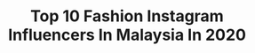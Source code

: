 ---
title: Top 10 Fashion Instagram Influencers In Malaysia In 2020
description: >-
  Find top fashion Instagram influencers in Malaysia in 2020. Most popular hashtags: #stayhome #throwback #staysafe #stayathome.
platform: Instagram
profiles:
  - username: "sushalove"
    fullname: >-
      Sharen 🦋
    location: "Malaysia"
    followers: 17028
    engagement: 737
    commentsToLikes: 0.238608
    avatar: "https://scontent-lhr8-1.cdninstagram.com/v/t51.2885-19/s320x320/64278102_763670437360396_2451410282782654464_n.jpg?_nc_ht=scontent-lhr8-1.cdninstagram.com&_nc_ohc=n7dXILykndcAX8Pnnv2&oh=b5609b6fa01da3101a71a002ee63dcb8&oe=5EB8D0A7"
    verified: false
    hashtags: "#pakistanstreetstyle, #brunettehair, #stayhome, #portraitsquad"
  - username: "andreamir"
    fullname: >-
      Andre Amir
    location: "Malaysia"
    followers: 75189
    engagement: 227
    commentsToLikes: 0.027232
    avatar: "https://scontent-lhr8-1.cdninstagram.com/v/t51.2885-19/s320x320/71673797_496229787902384_1340848734946197504_n.jpg?_nc_ht=scontent-lhr8-1.cdninstagram.com&_nc_ohc=uxCs2yntNSUAX8zs9gO&oh=39961c8ebff2424f411f323f9081bb2d&oe=5EBB3669"
    verified: false
    hashtags: "#streetstyle, #montblancmy, #toot, #mensbeauty"
  - username: "mingliang96"
    fullname: >-
      mingliang96
    location: "Malaysia"
    followers: 11815
    engagement: 876
    commentsToLikes: 0.019332
    avatar: "https://scontent-lht6-1.cdninstagram.com/v/t51.2885-19/s320x320/47581984_386701502086546_1212330591756746752_n.jpg?_nc_ht=scontent-lht6-1.cdninstagram.com&_nc_ohc=882hSThiMbsAX8meN-g&oh=a05dd03e1c0f53c2ec3d564b40317234&oe=5EBC40DB"
    verified: false
    hashtags: "#watsonsmalaysia, #leviseyewear, #safilomy, #instaxminiliplay"
  - username: "yumimarina"
    fullname: >-
      Yumi Marina
    location: "Malaysia"
    followers: 17083
    engagement: 304
    commentsToLikes: 0.036278
    avatar: "https://scontent-atl3-1.cdninstagram.com/v/t51.2885-19/s320x320/83467669_182393456417664_4310741495402463232_n.jpg?_nc_ht=scontent-atl3-1.cdninstagram.com&_nc_ohc=79fHX5qjhhIAX_8uZ0I&oh=c88ec0e236d586ae90799a5cdac647ce&oe=5EB9BA17"
    verified: false
    hashtags: "#janganmarah, #icanseeyourvoicemalaysia, #emotinalfeelingstoday, #hatinyawa"
  - username: "gy_leeeee"
    fullname: >-
      gy_leeeee
    location: "Malaysia"
    followers: 17010
    engagement: 656
    commentsToLikes: 0.010038
    avatar: "https://scontent-ams4-1.cdninstagram.com/v/t51.2885-19/s320x320/64592447_2455449351352220_4532377716434927616_n.jpg?_nc_ht=scontent-ams4-1.cdninstagram.com&_nc_ohc=_ZQTg1J8d3UAX8pHm_Y&oh=32d25c2c66d77818742bd278719f70e1&oe=5EA6E8F9"
    verified: false
    hashtags: "#lunar20bydnc, #haveabreak, #thegiftofkindness, #mycostacoffee"
  - username: "irin.ezleen"
    fullname: >-
      Irinezleen
    location: "Malaysia"
    followers: 24884
    engagement: 492
    commentsToLikes: 0.011028
    avatar: "https://scontent-ams4-1.cdninstagram.com/v/t51.2885-19/s320x320/23498311_154109498655518_4335199319813521408_n.jpg?_nc_ht=scontent-ams4-1.cdninstagram.com&_nc_ohc=MvCuf6fEBEcAX_zqrf_&oh=28c84e76b0d3a67bdc60d088fa750a9d&oe=5EBD6C4D"
    verified: false
    hashtags: "#mybintisbuddy, #onlyatwatsons, #watsonsmy, #onlyatwatsons"
  - username: "shinilola"
    fullname: >-
      SHINI LOLA
    location: "Malaysia"
    followers: 51607
    engagement: 216
    commentsToLikes: 0.015520
    avatar: "https://scontent-lht6-1.cdninstagram.com/v/t51.2885-19/s320x320/91983815_2511663609096388_3641314977681244160_n.jpg?_nc_ht=scontent-lht6-1.cdninstagram.com&_nc_ohc=XF1nV9bjldMAX_Wbh8i&oh=09b54079ac12128b797fdd2be911310a&oe=5EBD9ACD"
    verified: false
    hashtags: "#mydalkomm, #hiruzenkogenjoyfullpark, #kenshiprewedding, #eatwithshini"
  - username: "merrie_22"
    fullname: >-
      Merrie 饼饼
    location: "Malaysia"
    followers: 128946
    engagement: 390
    commentsToLikes: 0.004506
    avatar: "https://scontent-ams4-1.cdninstagram.com/v/t51.2885-19/s320x320/87348130_3825677280790622_2352974008930009088_n.jpg?_nc_ht=scontent-ams4-1.cdninstagram.com&_nc_ohc=d1S4vzD5BWMAX9mBGOQ&oh=b6f87a006cf1e88036cd00e59f8aa12e&oe=5EB892D2"
    verified: false
    hashtags: "#quarantineday20, #miracleskincare, #grabatinge, #perfumeshampoo"
  - username: "narinkbhatt"
    fullname: >-
      C U R V Y K A U R
    location: "Malaysia"
    followers: 9971
    engagement: 339
    commentsToLikes: 0.032362
    avatar: "https://scontent-amt2-1.cdninstagram.com/v/t51.2885-19/s320x320/79001559_2435634323357855_4427304244936179712_n.jpg?_nc_ht=scontent-amt2-1.cdninstagram.com&_nc_ohc=gLqTrfk_j8IAX_W_pT4&oh=a7c8f4a2f0b7dc9a6839cdf7091ac6fa&oe=5EB7A970"
    verified: false
    hashtags: "#casualstyle, #maxidress, #goodhairday, #family"
  - username: "ushahairandmakeup"
    fullname: >-
      U S H A  R A N I
    location: "Malaysia"
    followers: 54181
    engagement: 232
    commentsToLikes: 0.006619
    avatar: "https://scontent-ams4-1.cdninstagram.com/v/t51.2885-19/s320x320/84430626_857737561338334_7388669876107214848_n.jpg?_nc_ht=scontent-ams4-1.cdninstagram.com&_nc_ohc=OAJMKUxYwgkAX8Mo6jN&oh=0e775fa9a632646ce1b7f9715821d07f&oe=5E8C0D38"
    verified: false
    hashtags: "#makeupartist, #uhm, #makeupguide, #stayhome"
---